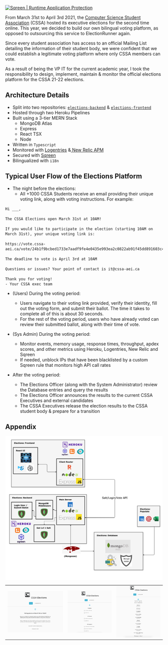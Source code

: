 <a title="Realtime application protection" href="https://www.sqreen.com/?utm_source=badge"><img style="width:109px;height:36px" src="https://s3-eu-west-1.amazonaws.com/sqreen-assets/badges/20171107/sqreen-dark-badge.svg" alt="Sqreen | Runtime Application Protection" /></a>

From March 31st to April 3rd 2021, the [Computer Science Student Association](https://www.cssa-aei.ca/about/) (CSSA) hosted its executive elections for the second time online. This year, we decided to build our own bilingual voting platform, as opposed to outsourcing this service to ElectionRunner again. 

Since every student association has access to an official Mailing List detailing the information of their student body, we were confident that we could establish a legitimate voting platform where only CSSA members can vote.

As a result of being the VP IT for the current academic year, I took the responsibility to design, implement, maintain & monitor the official elections platform for the CSSA 21-22 elections.

## Architecture Details

- Split into two repositories: [`elections-backend`](https://github.com/CSSA-AEI/elections-backend) & [`elections-frontend`](https://github.com/CSSA-AEI/elections-frontend)
- Hosted through two Heroku Pipelines
- Built using a 3-tier MERN Stack
  - MongoDB Atlas
  - Express
  - React TSX
  - Node
- Written in `Typescript`
- Monitored with [Logentries](https://docs.logentries.com/docs/get-set-up) &[ New Relic APM](https://docs.newrelic.com/docs/apm/#:~:text=With%20New%20Relic's%20Application%20Performance,(non%2Dweb%20apps).)
- Secured with [Sqreen](https://docs.sqreen.com/)
- Bilingualized with `i18n`

## Typical User Flow of the Elections Platform

* The night before the elections:
  - All +1000 CSSA Students receive an email providing their unique voting link, along with voting instructions. For example:

```
Hi ___,

The CSSA Elections open March 31st at 10AM!

If you would like to participate in the election (starting 10AM on March 31st), your unique voting link is:

https://vote.cssa-aei.ca/vote/24b1f9bcbed1733e7aadf9fe4e0435e993ea2c0822ab91f45dd891603c4905b6

The deadline to vote is April 3rd at 10AM

Questions or issues? Your point of contact is it@cssa-aei.ca

Thank you for voting!
- Your CSSA exec team
```

* (Users) During the voting period: 
  - Users navigate to their voting link provided, verify their identity, fill out the voting form, and submit their ballot. The time it takes to complete all of this is about 30 seconds.
  - For the rest of the voting period, users who have already voted can review their submitted ballot, along with their time of vote.

* (Sys Admin) During the voting period:
  - Monitor events, memory usage, response times, throughput, apdex scores, and other metrics using Heroku, Logentries, New Relic and Sqreen
  - If needed, unblock IPs that have been blacklisted by a custom Sqreen rule that monitors high API call rates

* After the voting period:
  - The Elections Officer (along with the System Administrator) review the Database entries and query the results
  - The Elections Officer announces the results to the current CSSA Executives and external candidates
  - The CSSA Executives release the election results to the CSSA student body & prepare for a transition

## Appendix

<img src="./assets/stack.png"  width="800"/>

|                                                      |                                                    |                                                      |
| :---------------------------------------------------: | :------------------------------------------------: | :--------------------------------------------------: |
| <img src="./assets/landingPage_UI.png"  width="1000"/> | <img src="./assets/voteForm_UI.png"  width="800"/> | <img src="./assets/voteBallot_UI.png"  width="800"/> |
